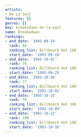 ```yaml
---
artists:
- De La Soul
features: []
genres: []
key: breakadawn-de-la-soul
name: Breakadawn
rankings:
- end_date: '1993-09-24'
  rank: 84
  ranking_list: Billboard Hot 100
  start_date: '1993-09-18'
- end_date: '1993-10-01'
  rank: 79
  ranking_list: Billboard Hot 100
  start_date: '1993-09-25'
- end_date: '1993-10-08'
  rank: 77
  ranking_list: Billboard Hot 100
  start_date: '1993-10-02'
- end_date: '1993-10-15'
  rank: 76
  ranking_list: Billboard Hot 100
  start_date: '1993-10-09'
- end_date: '1993-10-22'
  rank: 100
  ranking_list: Billboard Hot 100
  start_date: '1993-10-16'
---
```


